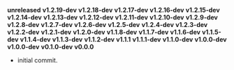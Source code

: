 **unreleased**
**v1.2.19-dev**
**v1.2.18-dev**
**v1.2.17-dev**
**v1.2.16-dev**
**v1.2.15-dev**
**v1.2.14-dev**
**v1.2.13-dev**
**v1.2.12-dev**
**v1.2.11-dev**
**v1.2.10-dev**
**v1.2.9-dev**
**v1.2.8-dev**
**v1.2.7-dev**
**v1.2.6-dev**
**v1.2.5-dev**
**v1.2.4-dev**
**v1.2.3-dev**
**v1.2.2-dev**
**v1.2.1-dev**
**v1.2.0-dev**
**v1.1.8-dev**
**v1.1.7-dev**
**v1.1.6-dev**
**v1.1.5-dev**
**v1.1.4-dev**
**v1.1.3-dev**
**v1.1.2-dev**
**v1.1.1**
**v1.1.1-dev**
**v1.1.0-dev**
**v1.0.0-dev**
**v1.0.0-dev**
**v0.1.0-dev**
**v0.0.0**

- initial commit.